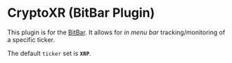 # CryptoXR (BitBar Plugin)

This plugin is for the [BitBar](https://getbitbar.com). It allows for _in menu bar_ tracking/monitoring of a specific ticker.

The default `ticker` set is __`XRP`__.
